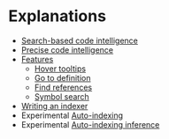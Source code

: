 # Explanations

- [Search-based code intelligence](search_based_code_intelligence.md)
- [Precise code intelligence](precise_code_intelligence.md)
- [Features](features.md)
  - [Hover tooltips](./features.md#hover-tooltips-with-documentation-and-type-signatures)
  - [Go to definition](./features.md#go-to-definition)
  - [Find references](./features.md#find-references)
  - [Symbol search](./features.md#symbol-search)
- [Writing an indexer](writing_an_indexer.md)
- <span class="badge badge-experimental">Experimental</span> [Auto-indexing](auto_indexing.md)
- <span class="badge badge-experimental">Experimental</span> [Auto-indexing inference](auto_indexing_inference.md)
